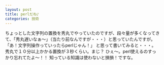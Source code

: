 ```yaml
---
layout: post
title: perlだね♪
categories: 技術
---
```


ちょっとした文字列の置換を秀丸でやっていたのですが、段々量が多くなってきて、「秀丸遅いなぁ～」（当たり前なんですが・・・）と思っていたんですが。
「あ！文字列操作っていったらperlじゃん！」
と思って書いてみると・・・。
秀丸で１０分以上かかる置換が３秒くらい。まじ？
ひぇ～。perl使えるのすっかり忘れてたよ～！！
知っている知識は使わないと損損！ですな。
